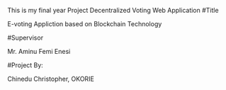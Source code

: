 This is my final year Project 
Decentralized Voting Web Application
#Title

E-voting Appliction based on Blockchain Technology

#Supervisor

Mr. Aminu Femi Enesi

#Project By:

Chinedu Christopher, OKORIE

